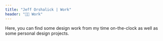 ```yaml
---
title: "Jeff Orshalick | Work"
header: "👨‍💻 Work"
---
```

Here, you can find some design work from my time on-the-clock as well as some personal design projects.